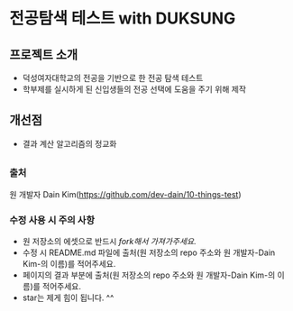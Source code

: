# 전공탐색 테스트 with DUKSUNG

## 프로젝트 소개
- 덕성여자대학교의 전공을 기반으로 한 전공 탐색 테스트
- 학부제를 실시하게 된 신입생들의 전공 선택에 도움을 주기 위해 제작
## 개선점
- 결과 계산 알고리즘의 정교화

##
### 출처
원 개발자 Dain Kim(https://github.com/dev-dain/10-things-test)

### 수정 사용 시 주의 사항
- 원 저장소의 에셋으로 반드시 *fork해서 가져가주세요.* 
- 수정 시 README.md 파일에 출처(원 저장소의 repo 주소와 원 개발자-Dain Kim-의 이름)를 적어주세요.
- 페이지의 결과 부분에 출처(원 저장소의 repo 주소와 원 개발자-Dain Kim-의 이름)를 적어주세요.
- star는 제게 힘이 됩니다. ^^
